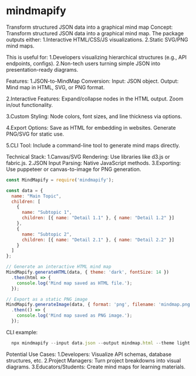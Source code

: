 # mindmapify
Transform structured JSON data into a graphical mind map
Concept:
Transform structured JSON data into a graphical mind map. The package outputs either:
1.Interactive HTML/CSS/JS visualizations.
2.Static SVG/PNG mind maps.

This is useful for:
1.Developers visualizing hierarchical structures (e.g., API endpoints, configs).
2.Non-tech users turning simple JSON into presentation-ready diagrams.


Features:
1.JSON-to-MindMap Conversion:
Input: JSON object.
Output: Mind map in HTML, SVG, or PNG format.

2.Interactive Features:
Expand/collapse nodes in the HTML output.
Zoom in/out functionality.

3.Custom Styling:
Node colors, font sizes, and line thickness via options.

4.Export Options:
Save as HTML for embedding in websites.
Generate PNG/SVG for static use.

5.CLI Tool:
Include a command-line tool to generate mind maps directly.

Technical Stack:
1.Canvas/SVG Rendering: Use libraries like d3.js or fabric.js.
2.JSON Input Parsing: Native JavaScript methods.
3.Exporting: Use puppeteer or canvas-to-image for PNG generation.

```javascript
const MindMapify = require('mindmapify');

const data = {
  name: "Main Topic",
  children: [
    {
      name: "Subtopic 1",
      children: [{ name: "Detail 1.1" }, { name: "Detail 1.2" }]
    },
    {
      name: "Subtopic 2",
      children: [{ name: "Detail 2.1" }, { name: "Detail 2.2" }]
    }
  ]
};

// Generate an interactive HTML mind map
MindMapify.generateHTML(data, { theme: 'dark', fontSize: 14 })
  .then(html => {
    console.log('Mind map saved as HTML file.');
  });

// Export as a static PNG image
MindMapify.generateImage(data, { format: 'png', filename: 'mindmap.png' })
  .then(() => {
    console.log('Mind map saved as PNG image.');
  });
```

CLI example:
```javascript
  npx mindmapify --input data.json --output mindmap.html --theme light
```


Potential Use Cases:
1.Developers: Visualize API schemas, database structures, etc.
2.Project Managers: Turn project breakdowns into visual diagrams.
3.Educators/Students: Create mind maps for learning materials.